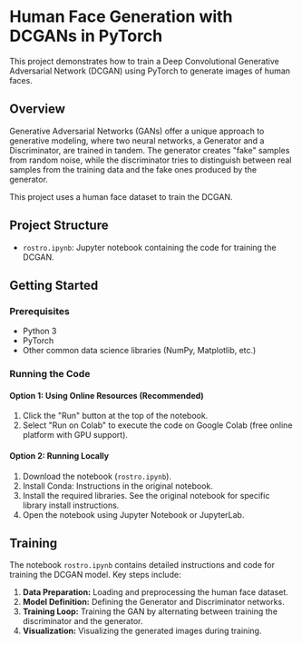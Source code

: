 # Human Face Generation with DCGANs in PyTorch

This project demonstrates how to train a Deep Convolutional Generative Adversarial Network (DCGAN) using PyTorch to generate images of human faces.

## Overview

Generative Adversarial Networks (GANs) offer a unique approach to generative modeling, where two neural networks, a Generator and a Discriminator, are trained in tandem. The generator creates "fake" samples from random noise, while the discriminator tries to distinguish between real samples from the training data and the fake ones produced by the generator.

This project uses a human face dataset to train the DCGAN.

## Project Structure

*   `rostro.ipynb`: Jupyter notebook containing the code for training the DCGAN.

## Getting Started

### Prerequisites

*   Python 3
*   PyTorch
*   Other common data science libraries (NumPy, Matplotlib, etc.)

### Running the Code

#### Option 1: Using Online Resources (Recommended)

1.  Click the "Run" button at the top of the notebook.
2.  Select "Run on Colab" to execute the code on Google Colab (free online platform with GPU support).

#### Option 2: Running Locally

1.  Download the notebook (`rostro.ipynb`).
2.  Install Conda: Instructions in the original notebook.
3.  Install the required libraries.  See the original notebook for specific library install instructions.
4.  Open the notebook using Jupyter Notebook or JupyterLab.

## Training

The notebook `rostro.ipynb` contains detailed instructions and code for training the DCGAN model. Key steps include:

1.  **Data Preparation:** Loading and preprocessing the human face dataset.
2.  **Model Definition:** Defining the Generator and Discriminator networks.
3.  **Training Loop:** Training the GAN by alternating between training the discriminator and the generator.
4.  **Visualization:**  Visualizing the generated images during training.
